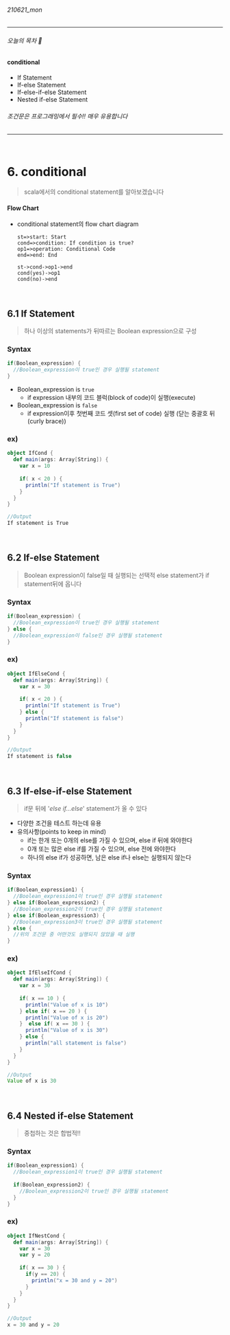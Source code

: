 ###### 210621_mon

<hr>



###### 오늘의 목차 :dog:

#### conditional

- If Statement
- If-else Statement
- If-else-if-else Statement
- Nested if-else Statement

###### 조건문은 프로그래밍에서 필수!! 매우 유용합니다

<hr>
<br>


# 6. conditional

> scala에서의 conditional statement를 알아보겠습니다

#### Flow Chart

- conditional statement의 flow chart diagram

  ```flow
  st=>start: Start
  cond=>condition: If condition is true?
  op1=>operation: Conditional Code
  end=>end: End
  
  st->cond->op1->end
  cond(yes)->op1
  cond(no)->end
  ```

<br>

## 6.1 If Statement

> 하나 이상의 statements가 뒤따르는 Boolean expression으로 구성

### Syntax

```scala
if(Boolean_expression) {
  //Boolean_expression이 true인 경우 실행될 statement
}
```

- Boolean_expression is `true`
  - if expression 내부의 코드 블럭(block of code)이 실행(execute)
- Boolean_expression is `false`
  - if expression이후 첫번째 코드 셋(first set of code) 실행 (닫는 중괄호 뒤(curly brace))

### ex)

```scala
object IfCond {
  def main(args: Array[String]) {
    var x = 10
    
    if( x < 20 ) {
      println("If statement is True")
    }
  }
}
```

```scala
//Output
If statement is True
```

<br>

## 6.2 If-else Statement

> Boolean expression이 false일 때 실행되는 선택적 else statement가 if statement뒤에 옵니다

### Syntax

```scala
if(Boolean_expression) {
  //Boolean_expression이 true인 경우 실행될 statement
} else {
  //Boolean_expression이 false인 경우 실행될 statement
}
```

### ex)

```scala
object IfElseCond {
  def main(args: Array[String]) {
    var x = 30
    
    if( x < 20 ) {
      println("If statement is True")
    } else {
      println("If statement is false")
    }
  }
}
```

```scala
//Output
If statement is false
```

<br>

## 6.3 If-else-if-else Statement

> if문 뒤에 '*else if...else*' statement가 올 수 있다

- 다양한 조건을 테스트 하는데 유용
- 유의사항(points to keep in mind)
  - if는 한개 또는 0개의 else를 가질 수 있으며, else if 뒤에 와야한다
  - 0개 또는 많은 else if를 가질 수 있으며, else 전에 와야한다
  - 하나의 else if가 성공하면, 남은 else if나 else는 실행되지 않는다

### Syntax

```scala
if(Boolean_expression1) {
  //Boolean_expression1이 true인 경우 실행될 statement
} else if(Boolean_expression2) {
  //Boolean_expression2이 true인 경우 실행될 statement
} else if(Boolean_expression3) {
  //Boolean_expression3이 true인 경우 실행될 statement
} else {
  //위의 조건문 중 어떤것도 실행되지 않았을 때 실행
}
```

### ex)

```scala
object IfElseIfCond {
  def main(args: Array[String]) {
    var x = 30
    
    if( x == 10 ) {
      println("Value of x is 10")
    } else if( x == 20 ) {
      println("Value of x is 20")
    }  else if( x == 30 ) {
      println("Value of x is 30")
    } else {
      println("all statement is false")
    }
  }
}
```

```scala
//Output
Value of x is 30
```

<br>

## 6.4 Nested if-else Statement

> 중첩하는 것은 합법적!!

### Syntax

```scala
if(Boolean_expression1) {
  //Boolean_expression1이 true인 경우 실행될 statement
  
  if(Boolean_expression2) {
    //Boolean_expression2이 true인 경우 실행될 statement
  }
} 
```

### ex)

```scala
object IfNestCond {
  def main(args: Array[String]) {
    var x = 30
    var y = 20
    
    if( x == 30 ) {
      if(y == 20) {
        println("x = 30 and y = 20")
      }
    } 
  }
}
```

```scala
//Output
x = 30 and y = 20
```

<br>
